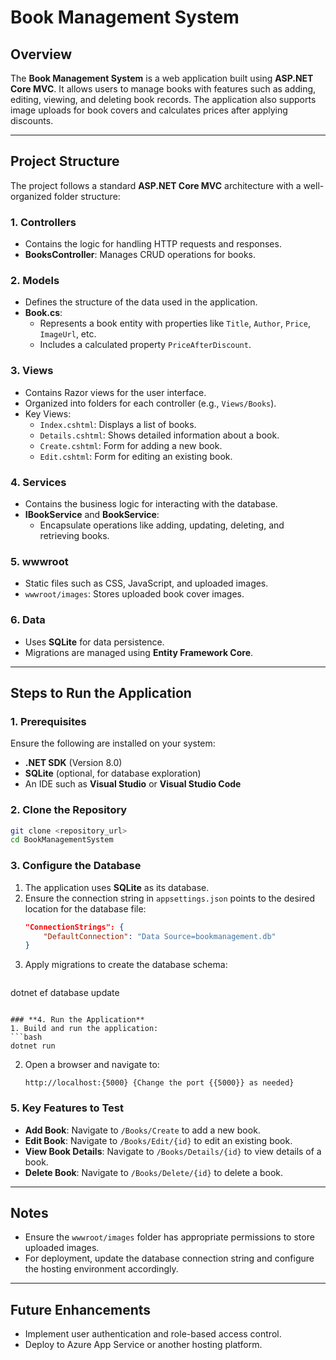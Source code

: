 # Book Management System

## Overview
The **Book Management System** is a web application built using **ASP.NET Core MVC**. It allows users to manage books with features such as adding, editing, viewing, and deleting book records. The application also supports image uploads for book covers and calculates prices after applying discounts.

---

## Project Structure
The project follows a standard **ASP.NET Core MVC** architecture with a well-organized folder structure:

### **1. Controllers**
- Contains the logic for handling HTTP requests and responses.
- **BooksController**: Manages CRUD operations for books.

### **2. Models**
- Defines the structure of the data used in the application.
- **Book.cs**:
  - Represents a book entity with properties like `Title`, `Author`, `Price`, `ImageUrl`, etc.
  - Includes a calculated property `PriceAfterDiscount`.

### **3. Views**
- Contains Razor views for the user interface.
- Organized into folders for each controller (e.g., `Views/Books`).
- Key Views:
  - `Index.cshtml`: Displays a list of books.
  - `Details.cshtml`: Shows detailed information about a book.
  - `Create.cshtml`: Form for adding a new book.
  - `Edit.cshtml`: Form for editing an existing book.

### **4. Services**
- Contains the business logic for interacting with the database.
- **IBookService** and **BookService**:
  - Encapsulate operations like adding, updating, deleting, and retrieving books.

### **5. wwwroot**
- Static files such as CSS, JavaScript, and uploaded images.
- `wwwroot/images`: Stores uploaded book cover images.

### **6. Data**
- Uses **SQLite** for data persistence.
- Migrations are managed using **Entity Framework Core**.

---

## Steps to Run the Application

### **1. Prerequisites**
Ensure the following are installed on your system:
- **.NET SDK** (Version 8.0)
- **SQLite** (optional, for database exploration)
- An IDE such as **Visual Studio** or **Visual Studio Code**

### **2. Clone the Repository**
```bash
git clone <repository_url>
cd BookManagementSystem
```

### **3. Configure the Database**
1. The application uses **SQLite** as its database.
2. Ensure the connection string in `appsettings.json` points to the desired location for the database file:
   ```json
   "ConnectionStrings": {
       "DefaultConnection": "Data Source=bookmanagement.db"
   }
   ```
3. Apply migrations to create the database schema:
   ```bash
dotnet ef database update
   ```

### **4. Run the Application**
1. Build and run the application:
   ```bash
dotnet run
   ```
2. Open a browser and navigate to:
   ```
   http://localhost:{5000} {Change the port {{5000}} as needed}
   ```

### **5. Key Features to Test**
- **Add Book**: Navigate to `/Books/Create` to add a new book.
- **Edit Book**: Navigate to `/Books/Edit/{id}` to edit an existing book.
- **View Book Details**: Navigate to `/Books/Details/{id}` to view details of a book.
- **Delete Book**: Navigate to `/Books/Delete/{id}` to delete a book.

---

## Notes
- Ensure the `wwwroot/images` folder has appropriate permissions to store uploaded images.
- For deployment, update the database connection string and configure the hosting environment accordingly.

---

## Future Enhancements
- Implement user authentication and role-based access control.
- Deploy to Azure App Service or another hosting platform.

